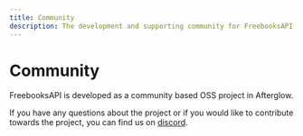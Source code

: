 ```yaml
---
title: Community
description: The development and supporting community for FreebooksAPI.
---
```


# Community

FreebooksAPI is developed as a community based OSS project in Afterglow.

If you have any questions about the project or if you would like to contribute
towards the project, you can find us on [discord](https://discord.gg/UmnzdPgn6g/).
